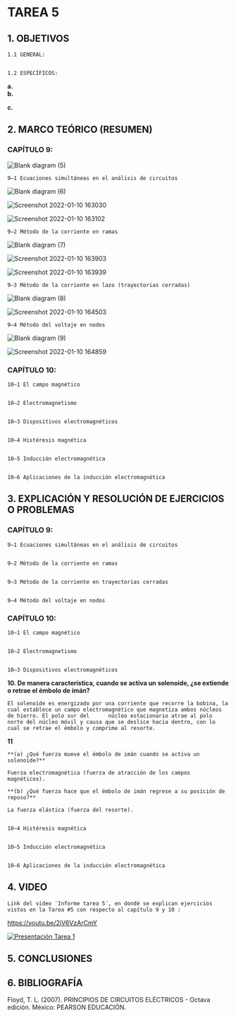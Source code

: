 # TAREA 5
## 1.	OBJETIVOS

	1.1	GENERAL: 


	1.2	ESPECÍFICOS:

**a.**	
**b.**	

**c.**	

## 2.	MARCO TEÓRICO (RESUMEN)

### CAPÍTULO 9:

![Blank diagram (5)](https://user-images.githubusercontent.com/93826527/148842284-4b6d9097-5353-4553-af80-7c2892ecdfab.png)
	
	
	9–1 Ecuaciones simultáneas en el análisis de circuitos 
	
![Blank diagram (6)](https://user-images.githubusercontent.com/93826527/148842968-927590fe-97ae-4804-8d16-13495fe838ec.png)
	
![Screenshot 2022-01-10 163030](https://user-images.githubusercontent.com/93826527/148842452-d7a925f2-ee90-4dd4-b7a9-9922cfcc00eb.png)

![Screenshot 2022-01-10 163102](https://user-images.githubusercontent.com/93826527/148842509-cf1d1866-5811-4e39-b77d-8d69cf530c74.png)

	

	9–2 Método de la corriente en ramas 
	
![Blank diagram (7)](https://user-images.githubusercontent.com/93826527/148843386-1aac26fb-55cd-4fd9-9cd7-76bc69c7cfd9.png)

![Screenshot 2022-01-10 163903](https://user-images.githubusercontent.com/93826527/148843459-e5f9bb73-4fe9-42aa-a7db-6bf45186f4fb.png)

![Screenshot 2022-01-10 163939](https://user-images.githubusercontent.com/93826527/148843537-ba669f2a-cdf2-4b10-beb7-7b6d2e8af0c1.png)



	9–3 Método de la corriente en lazo (trayectorias cerradas)
	
![Blank diagram (8)](https://user-images.githubusercontent.com/93826527/148844042-4e4096b1-a34f-4eae-a636-913abd0c0655.png)

![Screenshot 2022-01-10 164503](https://user-images.githubusercontent.com/93826527/148844128-642e35e9-f633-44c7-a8a0-c6b732c412df.png)




	9–4 Método del voltaje en nodos 
	
![Blank diagram (9)](https://user-images.githubusercontent.com/93826527/148844536-4ab29caa-3f2f-400b-ac70-45097100dc5b.png)

![Screenshot 2022-01-10 164859](https://user-images.githubusercontent.com/93826527/148844612-2d848cd0-9d45-452f-a098-40527f1cd18c.png)


### CAPÍTULO 10:

	10–1 El campo magnético 
	
	
	10–2 Electromagnetismo 
	
	
	10–3 Dispositivos electromagnéticos 
	
	
	10–4 Histéresis magnética 
	
	
	10–5 Inducción electromagnética 
	
	
	10–6 Aplicaciones de la inducción electromagnética 


## 3.	EXPLICACIÓN Y RESOLUCIÓN DE EJERCICIOS O PROBLEMAS
	
### CAPÍTULO 9:

	9–1 Ecuaciones simultáneas en el análisis de circuitos 
	

	9–2 Método de la corriente en ramas 
	

	9–3 Método de la corriente en trayectorias cerradas 
	
	
	9–4 Método del voltaje en nodos 
	
### CAPÍTULO 10:

	10–1 El campo magnético 
	
	
	10–2 Electromagnetismo 
	
	
	10–3 Dispositivos electromagnéticos 
	
**10. De manera característica, cuando se activa un solenoide, ¿se extiende o retrae el émbolo de imán?**

	El solenoide es energizado por una corriente que recorre la bobina, la cual establece un campo electromagnético que magnetiza ambos núcleos de hierro. El polo sur del 		núcleo estacionario atrae al polo norte del núcleo móvil y causa que se deslice hacia dentro, con lo cual se retrae el émbolo y comprime al resorte. 

**11**

	**(a) ¿Qué fuerza mueve el émbolo de imán cuando se activa un solenoide?**

	Fuerza electromagnética (fuerza de atracción de los campos magnéticos).

	**(b) ¿Qué fuerza hace que el émbolo de imán regrese a su posición de reposo?**

	La fuerza elástica (fuerza del resorte).
	
	
	10–4 Histéresis magnética 
	
	
	10–5 Inducción electromagnética 
	
	
	10–6 Aplicaciones de la inducción electromagnética 



## 4.	VIDEO
	
	Link del video ¨Informe tarea 5¨, en dondé se explican ejercicios vistos en la Tarea #5 con respecto al capítulo 9 y 10 :
	
https://youtu.be/2iV6VzArCmY
	
	
[![Presentación Tarea 1](https://img.youtube.com/vi/2iV6VzArCmY/0.jpg)](https://www.youtube.com/watch?v=2iV6VzArCmY)
	
## 5.	CONCLUSIONES
        


## 6.	BIBLIOGRAFÍA

Floyd, T. L. (2007). PRINCIPIOS DE CIRCUITOS ELÉCTRICOS - Octava edición. México: PEARSON EDUCACIÓN.

